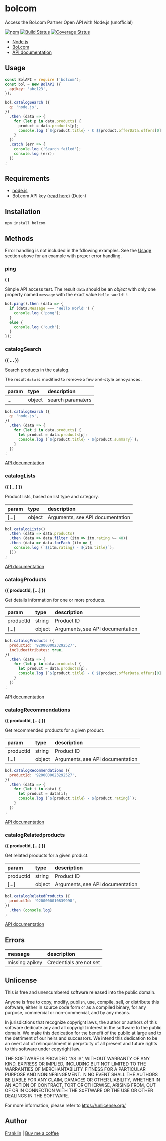 # bolcom

Access the Bol.com Partner Open API with Node.js (unofficial)

[![npm](https://img.shields.io/npm/v/bolcom.svg?maxAge=3600)](https://github.com/fvdm/nodejs-bolcom/blob/master/CHANGELOG.md)
[![Build Status](https://github.com/fvdm/nodejs-bolcom/actions/workflows/node.js.yml/badge.svg?branch=master)](https://github.com/fvdm/nodejs-bolcom/actions/workflows/node.js.yml)
[![Coverage Status](https://coveralls.io/repos/github/fvdm/nodejs-bolcom/badge.svg?branch=master)](https://coveralls.io/github/fvdm/nodejs-bolcom?branch=master)

* [Node.js](https://nodejs.org/)
* [Bol.com](https://bol.com/)
* [API documentation](https://partnerblog.bol.com/documentatie/open-api/)


## Usage

```js
const BolAPI = require ('bolcom');
const bol = new BolAPI ({
  apikey: 'abc123',
});

bol.catalogSearch ({
  q: 'node.js',
})
  .then (data => {
    for (let p in data.products) {
      product = data.products[p];
      console.log (`${product.title} - € ${product.offerData.offers[0].price}`);
    }
  })
  .catch (err => {
    console.log ('Search failed');
    console.log (err);
  })
;
```


## Requirements

* [node.js](https://nodejs.org)
* Bol.com API key ([read here](https://partnerblog.bol.com/documentatie/open-api/aan-de-slag-2/)) (Dutch)


## Installation

`npm install bolcom`


## Methods

Error handling is not included in the following examples.
See the [Usage](#usage) section above for an example with proper error handling.


### ping
**( )**

Simple API access test. The result `data` should be an _object_ with only one
property named `message` with the exact value `Hello world!!`.


```js
bol.ping().then (data => {
  if (data.Message === 'Hello World!') {
    console.log ('pong');
  }
  else {
    console.log ('ouch');
  }
});
```


### catalogSearch
**({ ... })**

Search products in the catalog.

The result `data` is modified to remove a few xml-style annoyances.


param  | type   | description
:------|:-------|:-----------
...    | object | search paramaters


```js
bol.catalogSearch ({
  q: 'node.js',
})
  .then (data => {
    for (let i in data.products) {
      let product = data.products[p];
      console.log (`${product.title} - ${product.summary}`);
    }
  })
;
```

[API documentation](https://partnerblog.bol.com/documentatie/open-api/handleiding/api-requests/catalog/get-catalogv4search/)


### catalogLists
**({ [...] })**

Product lists, based on list type and category.


param | type   | description
:-----|:-------|:-----------
[...] | object | Arguments, see API documentation


```js
bol.catalogLists()
  .then (data => data.products)
  .then (data => data.filter (itm => itm.rating >= 40))
  .then (data => data.forEach (itm => {
    console.log (`${itm.rating} - ${itm.title}`);
  }))
;
```

[API documentation](https://partnerblog.bol.com/documentatie/open-api/handleiding/api-requests/catalog/get-catalogv4lists/)


### catalogProducts
**({ productId, [...] })**

Get details information for one or more products.


param     | type     | description
:---------|:---------|:-----------
productId | string   | Product ID
[...]     | object   | Arguments, see API documentation


```js
bol.catalogProducts ({
  productId: '9200000023292527',
  includeattributes: true,
})
  .then (data => {
    for (let p in data.products) {
      let product = data.products[p];
      console.log (`${product.title} - € ${product.offerData.offers[0].price}`);
    }
  })
;
```

[API documentation](https://partnerblog.bol.com/documentatie/open-api/handleiding/api-requests/catalog/get-catalogv4products/)


### catalogRecommendations
**({ productId, [...] })**

Get recommended products for a given product.


param     | type   | description
:---------|:-------|:-----------
productId | string | Product ID
[...]     | object | Arguments, see API documentation


```js
bol.catalogRecommendations ({
  productId: '9200000023292527',
})
  .then (data => {
    for (let i in data) {
      let product = data[i];
      console.log (`${product.title} - ${product.rating}`);
    }
  })
;
```

[API documentation](https://partnerblog.bol.com/documentatie/open-api/handleiding/api-requests/catalog/get-catalogv4recommendations/)


### catalogRelatedproducts
**({ productId, [...] })**

Get related products for a given product.


param     | type   | description
:---------|:-------|:-----------
productId | string | Product ID
[...]     | object | Arguments, see API documentation


```js
bol.catalogRelatedProducts ({
  productId: '9200000010839998',
})
  .then (console.log)
;
```

[API documentation](https://partnerblog.bol.com/documentatie/open-api/handleiding/api-requests/catalog/get-catalogv4relatedproducts/)


## Errors

message        | description
:--------------|:-----------
missing apikey | Credentials are not set


## Unlicense

This is free and unencumbered software released into the public domain.

Anyone is free to copy, modify, publish, use, compile, sell, or
distribute this software, either in source code form or as a compiled
binary, for any purpose, commercial or non-commercial, and by any
means.

In jurisdictions that recognize copyright laws, the author or authors
of this software dedicate any and all copyright interest in the
software to the public domain. We make this dedication for the benefit
of the public at large and to the detriment of our heirs and
successors. We intend this dedication to be an overt act of
relinquishment in perpetuity of all present and future rights to this
software under copyright law.

THE SOFTWARE IS PROVIDED "AS IS", WITHOUT WARRANTY OF ANY KIND,
EXPRESS OR IMPLIED, INCLUDING BUT NOT LIMITED TO THE WARRANTIES OF
MERCHANTABILITY, FITNESS FOR A PARTICULAR PURPOSE AND NONINFRINGEMENT.
IN NO EVENT SHALL THE AUTHORS BE LIABLE FOR ANY CLAIM, DAMAGES OR
OTHER LIABILITY, WHETHER IN AN ACTION OF CONTRACT, TORT OR OTHERWISE,
ARISING FROM, OUT OF OR IN CONNECTION WITH THE SOFTWARE OR THE USE OR
OTHER DEALINGS IN THE SOFTWARE.

For more information, please refer to <https://unlicense.org/>


## Author

[Franklin](https://fvdm.com)
| [Buy me a coffee](https://fvdm.com/donating)
